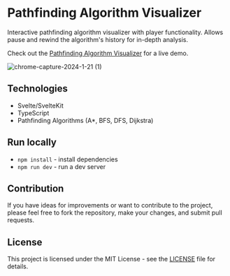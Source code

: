 # Pathfinding Algorithm Visualizer

Interactive pathfinding algorithm visualizer with player functionality. Allows pause and rewind the algorithm's history for in-depth analysis.

Check out the [Pathfinding Algorithm Visualizer](https://ivan-sem.com/pathfinding_visualizer) for a live demo.

![chrome-capture-2024-1-21 (1)](https://github.com/baterson/pathfinding-visualizer/assets/13178757/ba25c1b8-6877-4d9a-ab5d-6315cd311cef)

## Technologies

- Svelte/SvelteKit
- TypeScript
- Pathfinding Algorithms (A\*, BFS, DFS, Dijkstra)

## Run locally

- `npm install` - install dependencies
- `npm run dev` - run a dev server

## Contribution

If you have ideas for improvements or want to contribute to the project, please feel free to fork the repository, make your changes, and submit pull requests.

## License

This project is licensed under the MIT License - see the [LICENSE](LICENSE.txt) file for details.
